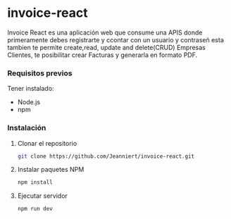 # invoice-react
<a name="readme-top"></a>
<!-- GETTING STARTED -->
Invoice React es una aplicación web que consume una APIS donde primeramente debes registrarte y ccontar con un usuario y contraseñ esta tambien te permite create,read, update and delete(CRUD) Empresas Clientes, te posibilitar crear Facturas y generarla en formato PDF.
### Requisitos previos

Tener instalado:
* Node.js
* npm

### Instalación

1. Clonar el repositorio
   ```sh
   git clone https://github.com/Jeanniert/invoice-react.git
   ```
3. Instalar paquetes NPM
   ```sh
   npm install
   ```
4. Ejecutar servidor 
   ```js
   npm run dev
   ```

